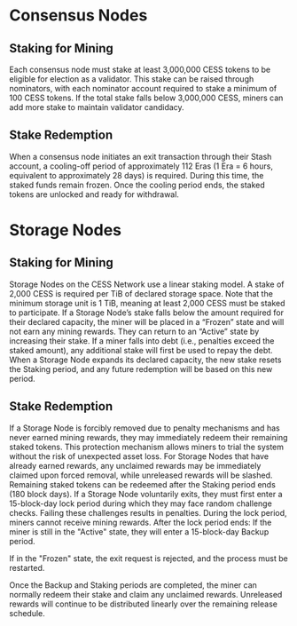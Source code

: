# Consensus Nodes
## Staking for Mining
Each consensus node must stake at least 3,000,000 CESS tokens to be eligible for election as a validator. This stake can be raised through nominators, with each nominator account required to stake a minimum of 100 CESS tokens. If the total stake falls below 3,000,000 CESS, miners can add more stake to maintain validator candidacy.
## Stake Redemption
When a consensus node initiates an exit transaction through their Stash account, a cooling-off period of approximately 112 Eras (1 Era = 6 hours, equivalent to approximately 28 days) is required. During this time, the staked funds remain frozen. Once the cooling period ends, the staked tokens are unlocked and ready for withdrawal.
# Storage Nodes
## Staking for Mining
Storage Nodes on the CESS Network use a linear staking model. A stake of 2,000 CESS is required per TiB of declared storage space. Note that the minimum storage unit is 1 TiB, meaning at least 2,000 CESS must be staked to participate.
If a Storage Node’s stake falls below the amount required for their declared capacity, the miner will be placed in a “Frozen” state and will not earn any mining rewards. They can return to an “Active” state by increasing their stake.
If a miner falls into debt (i.e., penalties exceed the staked amount), any additional stake will first be used to repay the debt.
When a Storage Node expands its declared capacity, the new stake resets the Staking period, and any future redemption will be based on this new period.

## Stake Redemption
If a Storage Node is forcibly removed due to penalty mechanisms and has never earned mining rewards, they may immediately redeem their remaining staked tokens. This protection mechanism allows miners to trial the system without the risk of unexpected asset loss.
For Storage Nodes that have already earned rewards, any unclaimed rewards may be immediately claimed upon forced removal, while unreleased rewards will be slashed. Remaining staked tokens can be redeemed after the Staking period ends (180 block days).
If a Storage Node voluntarily exits, they must first enter a 15-block-day lock period during which they may face random challenge checks. Failing these challenges results in penalties. During the lock period, miners cannot receive mining rewards. After the lock period ends:
If the miner is still in the "Active" state, they will enter a 15-block-day Backup period.


If in the "Frozen" state, the exit request is rejected, and the process must be restarted.


Once the Backup and Staking periods are completed, the miner can normally redeem their stake and claim any unclaimed rewards. Unreleased rewards will continue to be distributed linearly over the remaining release schedule.
